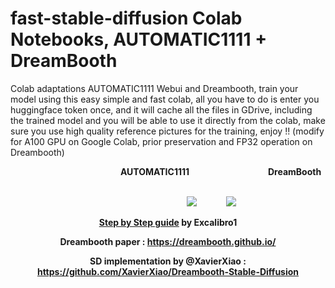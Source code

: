# fast-stable-diffusion Colab Notebooks, AUTOMATIC1111 + DreamBooth
Colab adaptations AUTOMATIC1111 Webui and Dreambooth, train your model using this easy simple and fast colab, all you have to do is enter you huggingface token once, and it will cache all the files in GDrive, including the trained model and you will be able to use it directly from the colab, make sure you use high quality reference pictures for the training, enjoy !! (modify for A100 GPU on Google Colab, prior preservation and FP32 operation on Dreambooth)
 
 
<center><b>&nbsp;&nbsp;	&nbsp;	&nbsp;	&nbsp;	&nbsp;&nbsp;	&nbsp;	&nbsp;	&nbsp;	&nbsp;&nbsp;	&nbsp;	&nbsp;	&nbsp;	&nbsp;&nbsp;	&nbsp;	&nbsp;	&nbsp;	&nbsp;&nbsp;	&nbsp;	&nbsp;	&nbsp;	&nbsp;&nbsp;	&nbsp;	&nbsp;AUTOMATIC1111 &nbsp;&nbsp;&nbsp;&nbsp;&nbsp;&nbsp;&nbsp;&nbsp;&nbsp;&nbsp;&nbsp;&nbsp;&nbsp;&nbsp;&nbsp;&nbsp;&nbsp;&nbsp;&nbsp;&nbsp;&nbsp;&nbsp;&nbsp;&nbsp;&nbsp;&nbsp;&nbsp;&nbsp;&nbsp;&nbsp;&nbsp;&nbsp;&nbsp;&nbsp;&nbsp;&nbsp;&nbsp;DreamBooth
 
<br>&nbsp;&nbsp;&nbsp;&nbsp;&nbsp;&nbsp;&nbsp;&nbsp;&nbsp;&nbsp;&nbsp;&nbsp;&nbsp;&nbsp;&nbsp;&nbsp;&nbsp;&nbsp;&nbsp;&nbsp;&nbsp;&nbsp;&nbsp;&nbsp;&nbsp;&nbsp;&nbsp;&nbsp;&nbsp;&nbsp;&nbsp;&nbsp;&nbsp;&nbsp;&nbsp;&nbsp;&nbsp;&nbsp;&nbsp;&nbsp;&nbsp;
<a href="https://colab.research.google.com/github/TheLastBen/fast-stable-diffusion/blob/main/fast_stable_diffusion_AUTOMATIC1111.ipynb">
<img src='https://github.com/TheLastBen/fast-stable-diffusion/raw/main/Dreambooth/1.jpg'></a>&nbsp;&nbsp;&nbsp;&nbsp;&nbsp;&nbsp;&nbsp;&nbsp;&nbsp;&nbsp;&nbsp;&nbsp;&nbsp;
<a href="https://colab.research.google.com/github.com/UncleP/fast-stable-diffusion/blob/main/fast-DreamBooth.ipynb"><img src='https://github.com/TheLastBen/fast-stable-diffusion/raw/main/Dreambooth/4.jpg'></a>

[Step by Step guide](https://github.com/Excalibro1/fast-stable-diffusionwik/wiki/fast-stable-diffusion-wiki) by Excalibro1

Dreambooth paper : https://dreambooth.github.io/

SD implementation by @XavierXiao : https://github.com/XavierXiao/Dreambooth-Stable-Diffusion

